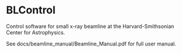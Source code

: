 # BLControl
Control software for small x-ray beamline at the Harvard-Smithsonian Center for Astrophysics.

See docs/beamline_manual/Beamline_Manual.pdf for full user manual.
